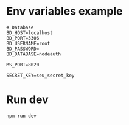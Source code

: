 # Env variables example
```
# Database
BD_HOST=localhost
BD_PORT=3306
BD_USERNAME=root
BD_PASSWORD=
BD_DATABASE=nodeauth

MS_PORT=8020

SECRET_KEY=seu_secret_key
```

# Run dev
```
npm run dev
```











